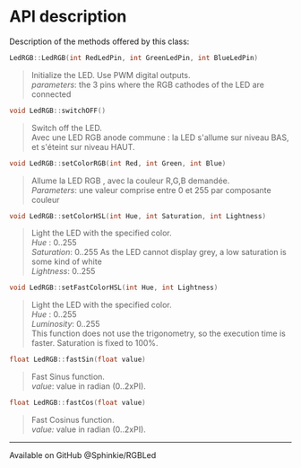 # API description
Description of the methods offered by this class:  

```c++
LedRGB::LedRGB(int RedLedPin, int GreenLedPin, int BlueLedPin)
```
> Initialize the LED. Use PWM digital outputs.  
> _parameters_: the 3 pins where  the RGB cathodes of the LED are connected

```c++
void LedRGB::switchOFF()
```
> Switch off the LED.  
> Avec une LED RGB anode commune : la LED s'allume sur niveau BAS, et s'éteint sur niveau HAUT.

```c++
void LedRGB::setColorRGB(int Red, int Green, int Blue)
```
> Allume la LED RGB , avec la couleur R,G,B demandée.  
> _Parameters_: une valeur comprise entre 0 et 255 par composante couleur

```c++
void LedRGB::setColorHSL(int Hue, int Saturation, int Lightness)
```
> Light the LED with the specified color.  
> _Hue_ : 0..255  
> _Saturation_: 0..255	As the LED cannot display grey, a low saturation is some kind of white  
> _Lightness_: 0..255

```c++
void LedRGB::setFastColorHSL(int Hue, int Lightness)
```
> Light the LED with the specified color.  
> _Hue_       : 0..255  
> _Luminosity_: 0..255  
> This function does not use the trigonometry, so the execution time is faster.  Saturation is fixed to 100%.  

```c++
float LedRGB::fastSin(float value)
```
> Fast Sinus function.  
> _value_: value in radian (0..2xPI).  

```c++
float LedRGB::fastCos(float value)
```
> Fast Cosinus function.  
> _value:_ value in radian (0..2xPI).  

-----
Available on GitHub @Sphinkie/RGBLed
